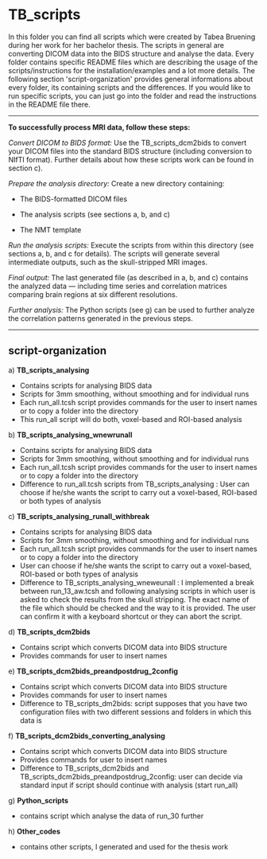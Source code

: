 # **TB_scripts**
In this folder you can find all scripts which were created by Tabea Bruening during her work for her bachelor thesis. The scripts in general are converting DICOM data into the BIDS structure and analyse the data. Every folder contains specific README files which are describing the usage of the scripts/instructions for the installation/examples and a lot more details.
The following section 'script-organization' provides general informations about every folder, its containing scripts and the differences. If you would like to run specific scripts, you can just go into the folder and read the instructions in the README file there.

--------------------------------------------------------------------------------------------------------------------------------------------------------------------------------------------------------

**To successfully process MRI data, follow these steps:**

*Convert DICOM to BIDS format:*
Use the TB_scripts_dcm2bids to convert your DICOM files into the standard BIDS structure (including conversion to NIfTI format).
Further details about how these scripts work can be found in section c).

*Prepare the analysis directory:*
Create a new directory containing:

- The BIDS-formatted DICOM files

- The analysis scripts (see sections a, b, and c)

- The NMT template

*Run the analysis scripts:*
Execute the scripts from within this directory (see sections a, b, and c for details).
The scripts will generate several intermediate outputs, such as the skull-stripped MRI images.

*Final output:*
The last generated file (as described in a, b, and c) contains the analyzed data — including time series and correlation matrices comparing brain regions at six different resolutions.

*Further analysis:*
The Python scripts (see g) can be used to further analyze the correlation patterns generated in the previous steps.

--------------------------------------------------------------------------------------------------------------------------------------------------------------------------------------------------------

## **script-organization**

a) **TB_scripts_analysing**

* Contains scripts for analysing BIDS data
* Scripts for 3mm smoothing, without smoothing and for individual runs
* Each run\_all.tcsh script provides commands for the user to insert names or to copy a folder into the directory
* This run\_all script will do both, voxel-based and ROI-based analysis

b) **TB_scripts_analysing_wnewrunall**

* Contains scripts for analysing BIDS data
* Scripts for 3mm smoothing, without smoothing and for individual runs
* Each run\_all.tcsh script provides commands for the user to insert names or to copy a folder into the directory
* Difference to run\_all.tcsh scripts from TB\_scripts_analysing : User can choose if he/she wants the script to carry out a voxel-based, ROI-based or both types of analysis

c) **TB_scripts_analysing_runall_withbreak**

* Contains scripts for analysing BIDS data
* Scripts for 3mm smoothing, without smoothing and for individual runs
* Each run\_all.tcsh script provides commands for the user to insert names or to copy a folder into the directory
* User can choose if he/she wants the script to carry out a voxel-based, ROI-based or both types of analysis
* Difference to TB\_scripts\_analysing\_wneweunall : I implemented a break between run\_13_aw.tcsh and following analysing scripts in which user is asked to check the results from the skull stripping. The exact name of the file which should be checked and the way to it is provided. The user can confirm it with a keyboard shortcut or they can abort the script.
  
d) **TB_scripts_dcm2bids**

* Contains script which converts DICOM data into BIDS structure
* Provides commands for user to insert names
  
e) **TB_scripts_dcm2bids_preandpostdrug_2config**

* Contains script which converts DICOM data into BIDS structure
* Provides commands for user to insert names
* Difference to TB_scripts_dm2bids: script supposes that you have two configuration files with two different sessions and folders in which this data is

f) **TB_scripts_dcm2bids_converting_analysing**

* Contains script which converts DICOM data into BIDS structure
* Provides commands for user to insert names
* Difference to TB\_scripts\_dcm2bids and TB\_scripts\_dcm2bids\_preandpostdrug\_2config: user can decide via standard input if script should continue with analysis (start run_all)

g) **Python_scripts**

* contains script which analyse the data of run_30 further

h) **Other_codes**

* contains other scripts, I generated and used for the thesis work



